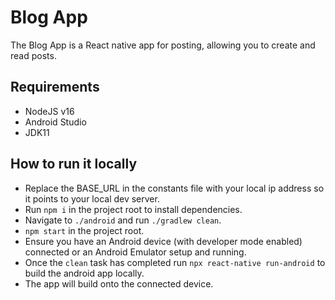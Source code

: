 # Blog App

The Blog App is a React native app for posting, allowing you to create and read posts.

## Requirements

-   NodeJS v16
-   Android Studio
-   JDK11

## How to run it locally

- Replace the BASE_URL in the constants file with your local ip address so it points to your local dev server.
- Run ```npm i``` in the project root to install dependencies.
- Navigate to ```./android``` and run ```./gradlew clean```.
- ```npm start``` in the project root.
- Ensure you have an Android device (with developer mode enabled) connected or an Android Emulator setup and running.
- Once the ```clean``` task has completed run ```npx react-native run-android``` to build the android app locally.
- The app will build onto the connected device. 
